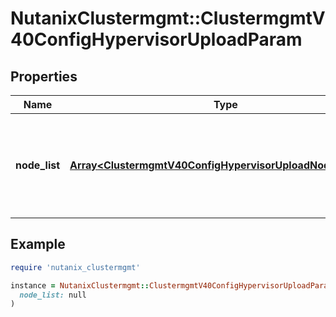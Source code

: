 # NutanixClustermgmt::ClustermgmtV40ConfigHypervisorUploadParam

## Properties

| Name | Type | Description | Notes |
| ---- | ---- | ----------- | ----- |
| **node_list** | [**Array&lt;ClustermgmtV40ConfigHypervisorUploadNodeListItem&gt;**](ClustermgmtV40ConfigHypervisorUploadNodeListItem.md) | List of node details for checking whether hypervisor ISO upload is required or not. |  |

## Example

```ruby
require 'nutanix_clustermgmt'

instance = NutanixClustermgmt::ClustermgmtV40ConfigHypervisorUploadParam.new(
  node_list: null
)
```

